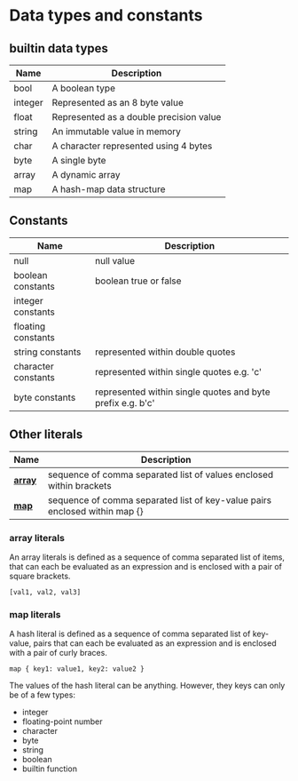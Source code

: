 # Data types and constants

## builtin data types

| Name | Description |
|------|-------------|
| bool | A boolean type |
| integer | Represented as an 8 byte value |
| float | Represented as a double precision value |
| string | An immutable value in memory |
| char | A character represented using 4 bytes |
| byte | A single byte |
| array | A dynamic array |
| map | A hash-map data structure |

## Constants

| Name | Description |
|------|-------------|
| null | null value |
| boolean constants | boolean true or false |
| integer constants | |
| floating constants | |
| string constants | represented within double quotes |
| character constants | represented within single quotes e.g. 'c' |
| byte constants | represented within single quotes and byte prefix e.g. b'c' |


## Other literals

| Name | Description |
|------|-------------|
| [**array**](#array) | sequence of comma separated list of values enclosed within brackets |
| [**map**](#map) | sequence of comma separated list of key-value pairs enclosed within map {} |


### <a name="array"></a>array literals

An array literals is defined as a sequence of comma separated list of items,
that can each be evaluated as an expression and is enclosed with a pair
of square brackets.

```
[val1, val2, val3]
```


### <a name="map"></a>map literals

A hash literal is defined as a sequence of comma separated list of key-value,
pairs that can each be evaluated as an expression and is enclosed with a pair
of curly braces.

```
map { key1: value1, key2: value2 }
```

The values of the hash literal can be anything. However, they keys can only be
of a few types:

- integer
- floating-point number
- character
- byte
- string
- boolean
- builtin function





